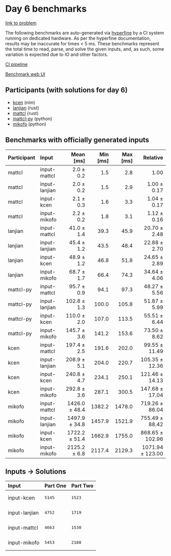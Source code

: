 # Day 6 benchmarks

[link to problem](https://adventofcode.com/2024/day/6)

The following benchmarks are auto-generated via
[hyperfine](https://github.com/sharkdp/hyperfine) by a CI system running on
dedicated hardware. As per the hyperfine documentation, results may be
inaccurate for times < 5 ms. These benchmarks represent the total time to read,
parse, and solve the given inputs, and, as such, some variation is expected due
to IO and other factors.

[CI pipeline](http://ci.papercode.net:8080/teams/main/pipelines/aoc2024)

[Benchmark web UI](https://aoc.ancalagon.black)


## Participants (with solutions for day 6)

- [kcen](https://github.com/kcen/aoc2024) (nim)
- [lanjian](https://github.com/lanjian/aoc-2024) (rust)
- [mattcl](https://github.com/mattcl/aoc2024) (rust)
- [mattcl-py](https://github.com/mattcl/aoc2024-py) (python)
- [mikofo](https://github.com/mikofo/aoc2024) (python)


## Benchmarks with officially generated inputs

| Participant | Input | Mean [ms] | Min [ms] | Max [ms] | Relative |
|:---|:---|---:|---:|---:|---:|
| mattcl | input-mattcl | 2.0 ± 0.2 | 1.5 | 2.8 | 1.00 |
| mattcl | input-lanjian | 2.0 ± 0.2 | 1.5 | 2.9 | 1.00 ± 0.17 |
| mattcl | input-kcen | 2.1 ± 0.3 | 1.6 | 3.3 | 1.04 ± 0.17 |
| mattcl | input-mikofo | 2.2 ± 0.2 | 1.8 | 3.1 | 1.12 ± 0.16 |
| lanjian | input-mattcl | 41.0 ± 1.4 | 39.3 | 45.9 | 20.70 ± 2.48 |
| lanjian | input-lanjian | 45.4 ± 1.2 | 43.5 | 48.4 | 22.88 ± 2.70 |
| lanjian | input-kcen | 48.9 ± 1.2 | 46.8 | 51.8 | 24.65 ± 2.89 |
| lanjian | input-mikofo | 68.7 ± 1.7 | 66.4 | 74.3 | 34.64 ± 4.06 |
| mattcl-py | input-mattcl | 95.7 ± 0.9 | 94.1 | 97.3 | 48.27 ± 5.56 |
| mattcl-py | input-lanjian | 102.8 ± 1.3 | 100.0 | 105.8 | 51.87 ± 5.99 |
| mattcl-py | input-kcen | 110.0 ± 2.0 | 107.0 | 113.5 | 55.51 ± 6.44 |
| mattcl-py | input-mikofo | 145.7 ± 3.6 | 141.2 | 153.6 | 73.50 ± 8.62 |
| kcen | input-mattcl | 197.4 ± 2.5 | 191.6 | 202.0 | 99.55 ± 11.49 |
| kcen | input-lanjian | 208.9 ± 5.1 | 204.0 | 220.7 | 105.35 ± 12.36 |
| kcen | input-kcen | 240.8 ± 4.7 | 234.1 | 250.1 | 121.46 ± 14.13 |
| kcen | input-mikofo | 292.8 ± 3.6 | 287.1 | 300.5 | 147.68 ± 17.04 |
| mikofo | input-mattcl | 1426.0 ± 48.4 | 1382.2 | 1478.0 | 719.26 ± 86.04 |
| mikofo | input-lanjian | 1497.9 ± 34.8 | 1457.9 | 1521.9 | 755.49 ± 88.42 |
| mikofo | input-kcen | 1722.2 ± 51.4 | 1662.9 | 1755.0 | 868.65 ± 102.96 |
| mikofo | input-mikofo | 2125.2 ± 6.8 | 2117.4 | 2129.3 | 1071.94 ± 123.00 |


## Inputs -> Solutions

| Input | Part One | Part Two |
|:---|:---|:---|
|input-kcen|<pre>5145</pre>|<pre>1523</pre>|
|input-lanjian|<pre>4752</pre>|<pre>1719</pre>|
|input-mattcl|<pre>4663</pre>|<pre>1530</pre>|
|input-mikofo|<pre>5453</pre>|<pre>2188</pre>|